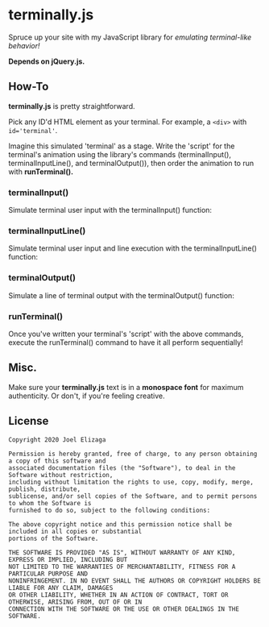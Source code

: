 # terminally.js
Spruce up your site with my JavaScript library for *emulating terminal-like behavior!*

**Depends on jQuery.js.**

## How-To
**terminally.js** is pretty straightforward.

Pick any ID'd HTML element as your terminal. For example, a `<div>` with `id='terminal'`.

Imagine this simulated 'terminal' as a stage. Write the 'script' for the terminal's animation using
the library's commands (terminalInput(), terminalInputLine(), and terminalOutput()), then order the
animation to run with **runTerminal().**

### terminalInput()
Simulate terminal user input with the terminalInput() function:

### terminalInputLine()
Simulate terminal user input and line execution with the terminalInputLine() function:

### terminalOutput()
Simulate a line of terminal output with the terminalOutput() function:

### runTerminal()
Once you've written your terminal's 'script' with the above commands, execute the runTerminal()
command to have it all perform sequentially!

## Misc.
Make sure your **terminally.js** text is in a **monospace font** for maximum authenticity. Or don't,
if you're feeling creative.

## License
```
Copyright 2020 Joel Elizaga

Permission is hereby granted, free of charge, to any person obtaining a copy of this software and 
associated documentation files (the "Software"), to deal in the Software without restriction,
including without limitation the rights to use, copy, modify, merge, publish, distribute,
sublicense, and/or sell copies of the Software, and to permit persons to whom the Software is
furnished to do so, subject to the following conditions:

The above copyright notice and this permission notice shall be included in all copies or substantial
portions of the Software.

THE SOFTWARE IS PROVIDED "AS IS", WITHOUT WARRANTY OF ANY KIND, EXPRESS OR IMPLIED, INCLUDING BUT
NOT LIMITED TO THE WARRANTIES OF MERCHANTABILITY, FITNESS FOR A PARTICULAR PURPOSE AND
NONINFRINGEMENT. IN NO EVENT SHALL THE AUTHORS OR COPYRIGHT HOLDERS BE LIABLE FOR ANY CLAIM, DAMAGES
OR OTHER LIABILITY, WHETHER IN AN ACTION OF CONTRACT, TORT OR OTHERWISE, ARISING FROM, OUT OF OR IN
CONNECTION WITH THE SOFTWARE OR THE USE OR OTHER DEALINGS IN THE SOFTWARE.
```